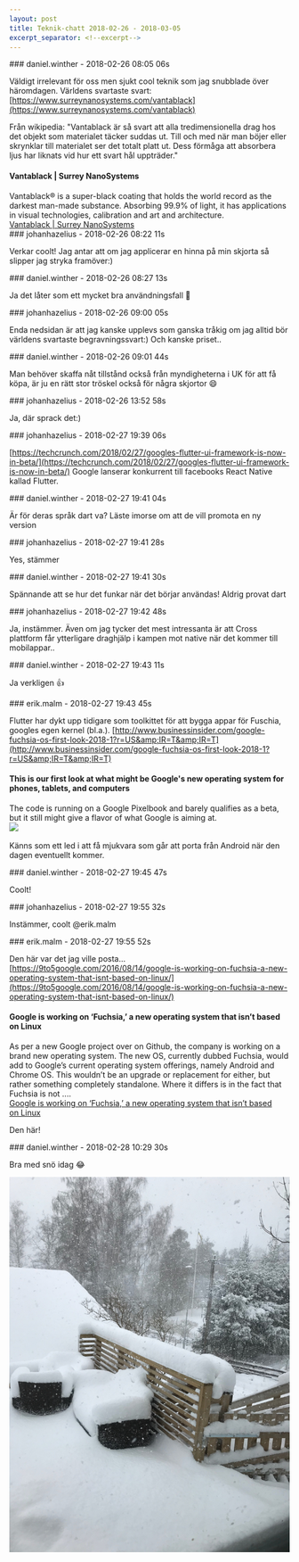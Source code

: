 ```yaml
---
layout: post
title: Teknik-chatt 2018-02-26 - 2018-03-05
excerpt_separator: <!--excerpt-->
---
```

<section class="message" markdown="1">
### daniel.winther - 2018-02-26 08:05 06s

Väldigt irrelevant för oss men sjukt cool teknik som jag snubblade över häromdagen. Världens svartaste svart:
[https://www.surreynanosystems.com/vantablack](https://www.surreynanosystems.com/vantablack)

Från wikipedia:
"Vantablack är så svart att alla tredimensionella drag hos det objekt som materialet täcker suddas ut. Till och med när man böjer eller skrynklar till materialet ser det totalt platt ut. Dess förmåga att absorbera ljus har liknats vid hur ett svart hål uppträder."

<div class="attachment"><h4>             Vantablack | Surrey NanoSystems     </h4><div class="text">Vantablack® is a super-black coating that holds the world record as the darkest man-made substance. Absorbing 99.9% of light, it has applications in visual technologies, calibration and art and architecture.</div>
<a href="https://www.surreynanosystems.com/vantablack">             Vantablack | Surrey NanoSystems     </a></div>
    
</section>
<section class="message" markdown="1">
### johanhazelius - 2018-02-26 08:22 11s

Verkar coolt! Jag antar att om jag applicerar en hinna på min skjorta så slipper jag stryka framöver:)
</section>
<section class="message" markdown="1">
### daniel.winther - 2018-02-26 08:27 13s

Ja det låter som ett mycket bra användningsfall 🙂
</section>
<section class="message" markdown="1">
### johanhazelius - 2018-02-26 09:00 05s

Enda nedsidan är att jag kanske upplevs som ganska tråkig om jag alltid bör världens svartaste begravningssvart:) Och kanske priset..
</section>
<section class="message" markdown="1">
### daniel.winther - 2018-02-26 09:01 44s

Man behöver skaffa nåt tillstånd också från myndigheterna i UK för att få köpa, är ju en rätt stor tröskel också för några skjortor 😄
</section>
<section class="message" markdown="1">
### johanhazelius - 2018-02-26 13:52 58s

Ja, där sprack det:)
</section>
<section class="message" markdown="1">
### johanhazelius - 2018-02-27 19:39 06s

[https://techcrunch.com/2018/02/27/googles-flutter-ui-framework-is-now-in-beta/](https://techcrunch.com/2018/02/27/googles-flutter-ui-framework-is-now-in-beta/)
Google lanserar konkurrent till facebooks React Native kallad Flutter. 
</section>
<section class="message" markdown="1">
### daniel.winther - 2018-02-27 19:41 04s

Är för deras språk dart va? Läste imorse om att de vill promota en ny version
</section>
<section class="message" markdown="1">
### johanhazelius - 2018-02-27 19:41 28s

Yes, stämmer
</section>
<section class="message" markdown="1">
### daniel.winther - 2018-02-27 19:41 30s

Spännande att se hur det funkar när det börjar användas!
Aldrig provat dart
</section>
<section class="message" markdown="1">
### johanhazelius - 2018-02-27 19:42 48s

Ja, instämmer. Även om jag tycker det mest intressanta är att Cross plattform får ytterligare draghjälp i kampen mot native när det kommer till mobilappar..
</section>
<section class="message" markdown="1">
### daniel.winther - 2018-02-27 19:43 11s

Ja verkligen 👍
</section>
<section class="message" markdown="1">
### erik.malm - 2018-02-27 19:43 45s

Flutter har dykt upp tidigare som toolkittet för att bygga appar för Fuschia, googles egen kernel (bl.a.).
[http://www.businessinsider.com/google-fuchsia-os-first-look-2018-1?r=US&amp;IR=T&amp;IR=T](http://www.businessinsider.com/google-fuchsia-os-first-look-2018-1?r=US&amp;IR=T&amp;IR=T)

<div class="attachment"><h4>This is our first look at what might be Google's new operating system for phones, tablets, and computers</h4><div class="text">The code is running on a Google Pixelbook and barely qualifies as a beta, but it still might give a flavor of what Google is aiming at.</div>
<a href="http://www.businessinsider.com/google-fuchsia-os-first-look-2018-1?r=US&IR=T&IR=T"><img src="https://amp.businessinsider.com/images/5a60cba928eecc67008b5930-750-375.jpg" fallback="This is our first look at what might be Google's new operating system for phones, tablets, and computers"/></a></div>
    
Känns som ett led i att få mjukvara som går att porta från Android när den dagen eventuellt kommer.
</section>
<section class="message" markdown="1">
### daniel.winther - 2018-02-27 19:45 47s

Coolt!
</section>
<section class="message" markdown="1">
### johanhazelius - 2018-02-27 19:55 32s

Instämmer, coolt @erik.malm 

<!--excerpt-->
</section>
<section class="message" markdown="1">
### erik.malm - 2018-02-27 19:55 52s

Den här var det jag ville posta...
[https://9to5google.com/2016/08/14/google-is-working-on-fuchsia-a-new-operating-system-that-isnt-based-on-linux/](https://9to5google.com/2016/08/14/google-is-working-on-fuchsia-a-new-operating-system-that-isnt-based-on-linux/)

<div class="attachment"><h4>Google is working on ‘Fuchsia,’ a new operating system that isn’t based on Linux</h4><div class="text">As per&nbsp;a new Google project over on Github, the company is working on a brand new operating system. The new OS, currently dubbed&nbsp;Fuchsia, would add to Google&rsquo;s current operating system offerings, namely Android and Chrome OS. This wouldn&rsquo;t be an upgrade or replacement for either, but rather something completely standalone. Where it differs is in the fact that Fuchsia is not ....</div>
<a href="https://9to5google.com/2016/08/14/google-is-working-on-fuchsia-a-new-operating-system-that-isnt-based-on-linux/">Google is working on ‘Fuchsia,’ a new operating system that isn’t based on Linux</a></div>
    
Den här!
</section>
<section class="message" markdown="1">
### daniel.winther - 2018-02-28 10:29 30s

Bra med snö idag :joy:

<div class="imageblock">
<a href="/assets/blogAssets/F9G6Z02F7-Image_uploaded_from_iOS.jpg">
<img alt="Image uploaded from iOS.jpg" src="/assets/blogAssets/thumbnail-F9G6Z02F7-Image_uploaded_from_iOS.jpg"/>
</a></div>

     
</section>